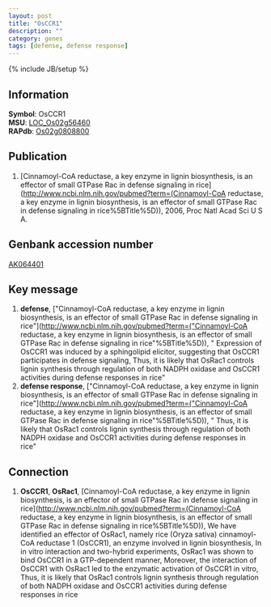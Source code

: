 ```yaml
---
layout: post
title: "OsCCR1"
description: ""
category: genes
tags: [defense, defense response]
---
```

{% include JB/setup %}

## Information
__Symbol__: OsCCR1  
__MSU__: [LOC_Os02g56460](http://rice.plantbiology.msu.edu/cgi-bin/ORF_infopage.cgi?orf=LOC_Os02g56460)  
__RAPdb__: [Os02g0808800](http://rapdb.dna.affrc.go.jp/viewer/gbrowse_details/irgsp1?name=Os02g0808800)  

## Publication
1. [Cinnamoyl-CoA reductase, a key enzyme in lignin biosynthesis, is an effector of small GTPase Rac in defense signaling in rice](http://www.ncbi.nlm.nih.gov/pubmed?term=(Cinnamoyl-CoA reductase, a key enzyme in lignin biosynthesis, is an effector of small GTPase Rac in defense signaling in rice%5BTitle%5D)), 2006, Proc Natl Acad Sci U S A.

## Genbank accession number
[AK064401](http://www.ncbi.nlm.nih.gov/nuccore/AK064401)

## Key message
1. __defense__, ["Cinnamoyl-CoA reductase, a key enzyme in lignin biosynthesis, is an effector of small GTPase Rac in defense signaling in rice"](http://www.ncbi.nlm.nih.gov/pubmed?term=("Cinnamoyl-CoA reductase, a key enzyme in lignin biosynthesis, is an effector of small GTPase Rac in defense signaling in rice"%5BTitle%5D)), " Expression of OsCCR1 was induced by a sphingolipid elicitor, suggesting that OsCCR1 participates in defense signaling, Thus, it is likely that OsRac1 controls lignin synthesis through regulation of both NADPH oxidase and OsCCR1 activities during defense responses in rice"
2. __defense response__, ["Cinnamoyl-CoA reductase, a key enzyme in lignin biosynthesis, is an effector of small GTPase Rac in defense signaling in rice"](http://www.ncbi.nlm.nih.gov/pubmed?term=("Cinnamoyl-CoA reductase, a key enzyme in lignin biosynthesis, is an effector of small GTPase Rac in defense signaling in rice"%5BTitle%5D)), " Thus, it is likely that OsRac1 controls lignin synthesis through regulation of both NADPH oxidase and OsCCR1 activities during defense responses in rice"

## Connection
1. __OsCCR1__, __OsRac1__, [Cinnamoyl-CoA reductase, a key enzyme in lignin biosynthesis, is an effector of small GTPase Rac in defense signaling in rice](http://www.ncbi.nlm.nih.gov/pubmed?term=(Cinnamoyl-CoA reductase, a key enzyme in lignin biosynthesis, is an effector of small GTPase Rac in defense signaling in rice%5BTitle%5D)),  We have identified an effector of OsRac1, namely rice (Oryza sativa) cinnamoyl-CoA reductase 1 (OsCCR1), an enzyme involved in lignin biosynthesis, In in vitro interaction and two-hybrid experiments, OsRac1 was shown to bind OsCCR1 in a GTP-dependent manner, Moreover, the interaction of OsCCR1 with OsRac1 led to the enzymatic activation of OsCCR1 in vitro, Thus, it is likely that OsRac1 controls lignin synthesis through regulation of both NADPH oxidase and OsCCR1 activities during defense responses in rice


